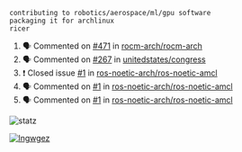 ```
contributing to robotics/aerospace/ml/gpu software
packaging it for archlinux
ricer
```

<!--START_SECTION:activity-->
1. 🗣 Commented on [#471](https://github.com/rocm-arch/rocm-arch/issues/471) in [rocm-arch/rocm-arch](https://github.com/rocm-arch/rocm-arch)
2. 🗣 Commented on [#267](https://github.com/unitedstates/congress/issues/267) in [unitedstates/congress](https://github.com/unitedstates/congress)
3. ❗️ Closed issue [#1](https://github.com/ros-noetic-arch/ros-noetic-amcl/issues/1) in [ros-noetic-arch/ros-noetic-amcl](https://github.com/ros-noetic-arch/ros-noetic-amcl)
4. 🗣 Commented on [#1](https://github.com/ros-noetic-arch/ros-noetic-amcl/issues/1) in [ros-noetic-arch/ros-noetic-amcl](https://github.com/ros-noetic-arch/ros-noetic-amcl)
5. 🗣 Commented on [#1](https://github.com/ros-noetic-arch/ros-noetic-amcl/issues/1) in [ros-noetic-arch/ros-noetic-amcl](https://github.com/ros-noetic-arch/ros-noetic-amcl)
<!--END_SECTION:activity-->


![statz](https://github-readme-stats.vercel.app/api?username=acxz&include_all_commits=true&show_icons=true)

[![lngwgez](https://github-readme-stats.vercel.app/api/top-langs/?username=acxz&layout=compact)](https://github.com/acxz/github-readme-stats)


<!--
**acxz/acxz** is a ✨ _special_ ✨ repository because its `README.md` (this file) appears on your GitHub profile.

Here are some ideas to get you started:

- 🔭 I’m currently working on ...
- 🌱 I’m currently learning ...
- 👯 I’m looking to collaborate on ...
- 🤔 I’m looking for help with ...
- 💬 Ask me about ...
- 📫 How to reach me: ...
- 😄 Pronouns: ...
- ⚡ Fun fact: ...
-->
